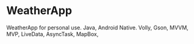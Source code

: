 # WeatherApp
WeatherApp for personal use. Java, Android Native. Volly, Gson, MVVM, MVP, LiveData, AsyncTask, MapBox,
